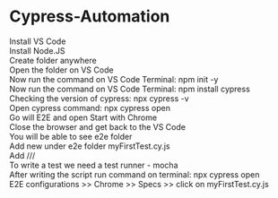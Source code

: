 # Cypress-Automation    

Install VS Code  
Install Node.JS  
Create folder anywhere  
Open the folder on VS Code  
Now run the command on VS Code Terminal: npm init -y   
Now run the command on VS Code Terminal: npm install cypress  
Checking the version of cypress: npx cypress -v  
Open cypress command: npx cypress open  
Go will E2E and open Start with Chrome  
Close the browser and get back to the VS Code  
You will be able to see e2e folder  
Add new under e2e folder myFirstTest.cy.js  
Add /// <reference types="cypress"/>  
To write a test we need a test runner - mocha  
After writing the script run command on terminal: npx cypress open  
E2E configurations >> Chrome >> Specs >> click on myFirstTest.cy.js  